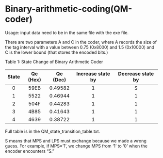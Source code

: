 # Binary-arithmetic-coding(QM-coder)
Usage: input data need to be in the same file with the exe file.

There are two parameters
A and C in the coder, where A records the size of the tag interval with a value between
0.75 (0x8000) and 1.5 (0x10000) and C is the lower bound (that stores the encoded bits.)


Table 1: State Change of Binary Arithmetic Coder

| State | Qc (Hex) | Qc (Dec) | Increase state by | Decrease state by |
| :---: | :------: | :------: | :---------------: | :---------------: |
|   0   |   59EB   | 0.49582  |         1         |         S         |
|   1   |   5522   | 0.46944  |         1         |         1         |
|   2   |   504F   | 0.44283  |         1         |         1         |
|   3   |   4B85   | 0.41643  |         1         |         1         |
|   4   |   4639   | 0.38722  |         1         |         1         |

Full table is in the QM_state_transition_table.txt.

S means that MPS and LPS must exchange because we made a wrong guess. For example,
if MPS=’1’, we change MPS from ‘1’ to ‘0’ when the encoder encounters “S.”

